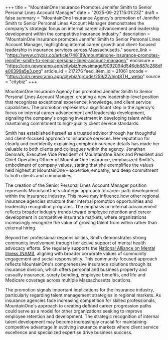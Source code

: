 +++
title = "MountainOne Insurance Promotes Jennifer Smith to Senior Personal Lines Account Manager"
date = "2025-09-22T15:01:23Z"
draft = false
summary = "MountainOne Insurance Agency's promotion of Jennifer Smith to Senior Personal Lines Account Manager demonstrates the company's strategic focus on internal career advancement and leadership development within the competitive insurance industry."
description = "MountainOne Insurance promotes Jennifer Smith to Senior Personal Lines Account Manager, highlighting internal career growth and client-focused leadership in insurance services across Massachusetts."
source_link = "https://www.citybiz.co/article/748189/mountainone-insurance-promotes-jennifer-smith-to-senior-personal-lines-account-manager/"
enclosure = "https://cdn.newsramp.app/citybiz/newsimage/9092094d546db887c288dfe06399a5e3.png"
article_id = 217276
feed_item_id = 21061
qrcode = "https://cdn.newsramp.app/citybiz/qrcode/259/22/hint8TH_.webp"
source = "citybiz"
+++

<p>MountainOne Insurance Agency has promoted Jennifer Smith to Senior Personal Lines Account Manager, creating a new leadership-level position that recognizes exceptional experience, knowledge, and client service capabilities. The promotion represents a significant step in the agency's focus on internal career advancement and leadership development, signaling the company's ongoing investment in developing talent while maintaining commitment to high-quality client service standards.</p><p>Smith has established herself as a trusted advisor through her thoughtful and client-focused approach to insurance services. Her reputation for clearly and confidently explaining complex insurance details has made her valuable to both clients and colleagues within the agency. Jonathan Denmark, Executive Vice President of MountainOne Bank and President and Chief Operating Officer of MountainOne Insurance, emphasized Smith's embodiment of company values, stating that she exemplifies the values held highest at MountainOne – expertise, empathy, and deep commitment to both clients and communities.</p><p>The creation of the Senior Personal Lines Account Manager position represents MountainOne's strategic approach to career path development within the insurance industry. This move may influence how other regional insurance agencies structure their internal promotion opportunities and leadership recognition programs. The emphasis on internal advancement reflects broader industry trends toward employee retention and career development in competitive insurance markets, where organizations increasingly recognize the value of growing talent from within rather than external hiring.</p><p>Beyond her professional responsibilities, Smith demonstrates strong community involvement through her active support of mental health advocacy efforts. She regularly supports the <a href="https://www.nami.org" rel="nofollow" target="_blank">National Alliance on Mental Illness (NAMI)</a>, aligning with broader corporate values of community engagement and social responsibility. This community-focused approach reflects MountainOne's comprehensive insurance solutions through its insurance division, which offers personal and business property and casualty insurance, surety bonding, employee benefits, and life and Medicare coverage across multiple Massachusetts locations.</p><p>The promotion signals important implications for the insurance industry, particularly regarding talent management strategies in regional markets. As insurance agencies face increasing competition for skilled professionals, MountainOne's approach to creating defined career progression paths could serve as a model for other organizations seeking to improve employee retention and development. The strategic recognition of internal talent development may become increasingly crucial for maintaining competitive advantage in evolving insurance markets where client service excellence and specialized expertise drive business success.</p>